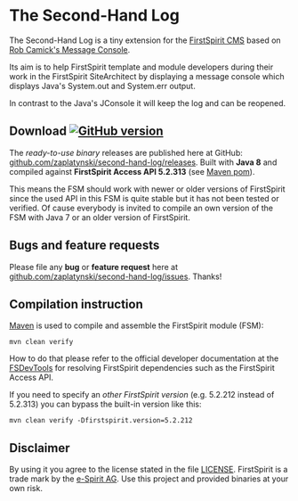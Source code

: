 #  The Second-Hand Log

The Second-Hand Log is a tiny extension for the [FirstSpirit CMS](http://www.e-spirit.com/) based on [Rob Camick's Message Console](https://tips4java.wordpress.com/2008/11/08/message-console/).

Its aim is to help FirstSpirit template and module developers during their work in the FirstSpirit SiteArchitect by displaying a message console which displays Java's System.out and System.err output.

In contrast to the Java's JConsole it will keep the log and can be reopened.

## Download [![GitHub version](https://badge.fury.io/gh/zaplatynski%2Fsecond-hand-log.svg)](https://badge.fury.io/gh/zaplatynski%2Fsecond-hand-log)

The *ready-to-use binary* releases are published here at GitHub: [github.com/zaplatynski/second-hand-log/releases](https://github.com/zaplatynski/second-hand-log/releases).
Built with **Java 8** and compiled against **FirstSpirit Access API 5.2.313** (see [Maven pom](pom.xml)).

This means the FSM should work with newer or older versions of FirstSpirit since the used API in this FSM is quite stable but it has not been tested or verified. Of cause everybody is invited to compile an own version of the FSM with Java 7 or an older version of FirstSpirit.

## Bugs and feature requests

Please file any **bug** or **feature request** here at [github.com/zaplatynski/second-hand-log/issues](https://github.com/zaplatynski/second-hand-log/issues). Thanks!
 
## Compilation instruction

[Maven](http://maven.apache.org/) is used to compile and assemble the FirstSpirit module (FSM):
```
mvn clean verify
```
How to do that please refer to the official developer documentation at the [FSDevTools](https://github.com/e-Spirit/FSDevTools/) for resolving FirstSpirit dependencies such as the FirstSpirit Access API.

If you need to specify an *other FirstSpirit version* (e.g. 5.2.212 instead of 5.2.313) you can bypass the built-in version like this:
```
mvn clean verify -Dfirstspirit.version=5.2.212
```

##  Disclaimer

By using it you agree to the license stated in the file [LICENSE](LICENSE). FirstSpirit is a trade mark by the [e-Spirit AG](http://www.e-spirit.com/).
Use this project and provided binaries at your own risk.



